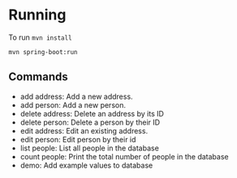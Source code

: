 # Running
To run
`mvn install`

`mvn spring-boot:run`

## Commands
- add address: Add a new address.
- add person: Add a new person.
- delete address: Delete an address by its ID
- delete person: Delete a person by their ID
- edit address: Edit an existing address.
- edit person: Edit person by their id
- list people: List all people in the database
- count people: Print the total number of people in the database
- demo: Add example values to database
